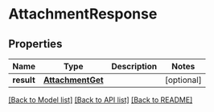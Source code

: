 # AttachmentResponse

## Properties
Name | Type | Description | Notes
------------ | ------------- | ------------- | -------------
**result** | [**AttachmentGet**](AttachmentGet.md) |  | [optional] 

[[Back to Model list]](../README.md#documentation-for-models) [[Back to API list]](../README.md#documentation-for-api-endpoints) [[Back to README]](../README.md)

